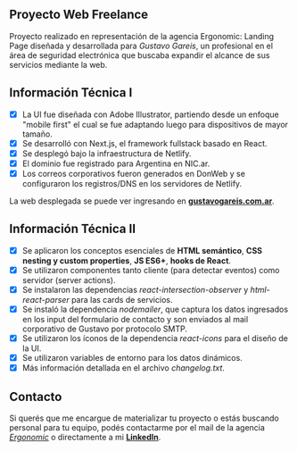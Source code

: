 ## Proyecto Web Freelance

Proyecto realizado en representación de la agencia Ergonomic:
Landing Page diseñada y desarrollada para _Gustavo Gareis_, un profesional en el área de seguridad electrónica que buscaba expandir el alcance de sus servicios mediante la web.

## Información Técnica I

- [x] La UI fue diseñada con Adobe Illustrator, partiendo desde un enfoque "mobile first" el cual se fue adaptando luego para dispositivos de mayor tamaño.
- [x] Se desarrolló con Next.js, el framework fullstack basado en React.
- [x] Se desplegó bajo la infraestructura de Netlify.
- [x] El dominio fue registrado para Argentina en NIC.ar.
- [x] Los correos corporativos fueron generados en DonWeb y se configuraron los registros/DNS en los servidores de Netlify.

La web desplegada se puede ver ingresando en __[gustavogareis.com.ar](https://gustavogareis.com.ar/)__.

## Información Técnica II

- [x] Se aplicaron los conceptos esenciales de __HTML semántico__, __CSS nesting y custom properties__, __JS ES6+__, __hooks de React__.
- [x] Se utilizaron componentes tanto cliente (para detectar eventos) como servidor (server actions).
- [x] Se instalaron las dependencias _react-intersection-observer_ y _html-react-parser_ para las cards de servicios.
- [x] Se instaló la dependencia _nodemailer_, que captura los datos ingresados en los input del formulario de contacto y son enviados al mail corporativo de Gustavo por protocolo SMTP.
- [x] Se utilizaron los íconos de la dependencia _react-icons_ para el diseño de la UI.
- [x] Se utilizaron variables de entorno para los datos dinámicos.
- [x] Más información detallada en el archivo _changelog.txt_.

## Contacto

Si querés que me encargue de materializar tu proyecto o estás buscando personal para tu equipo, podés contactarme por el mail de la agencia _[Ergonomic](ergonomicstudio.ar@gmail.com)_ o directamente a mi __[LinkedIn](https://www.linkedin.com/in/avalosomarj)__.